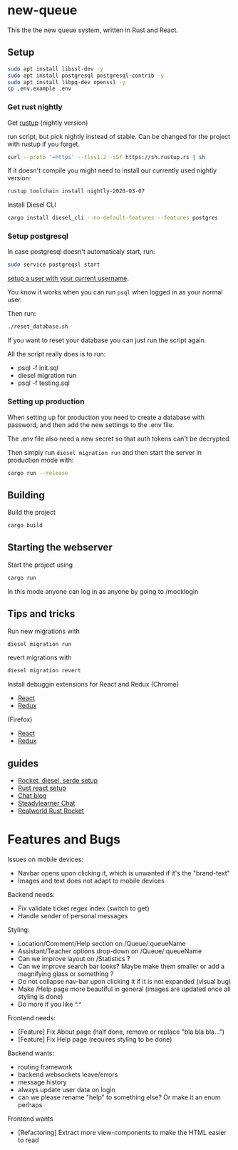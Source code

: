 # new-queue

This the the new queue system, written in Rust and React.

## Setup
```bash
sudo apt install libssl-dev -y
sudo apt install postgresql postgresql-contrib -y
sudo apt install libpq-dev openssl -y
cp .env.example .env
```

### Get rust nightly
Get [rustup](https://rustup.rs/) (nightly version)

run script, but pick nightly instead of stable. Can be changed for the project with rustup if you forget.
```bash
curl --proto '=https' --tlsv1.2 -sSf https://sh.rustup.rs | sh
````

If it doesn't compile you might need to install our currently used nightly version:
```bash
rustup toolchain install nightly-2020-03-07
```


Install Diesel CLI
```bash
cargo install diesel_cli --no-default-features --features postgres
```

### Setup postgresql
In case postgresql doesn't automaticaly start, run:
```bash
sudo service postgreqsl start
```

[setup a user with your current username](https://www.digitalocean.com/community/tutorials/how-to-install-and-use-postgresql-on-ubuntu-18-04).

You know it works when you can run `psql` when logged in as your normal user.

Then run:
```bash
./reset_database.sh
```
If you want to reset your database you can just run the script again.

All the script really does is to run:
* psql -f init.sql
* diesel migration run
* psql -f testing.sql

### Setting up production
When setting up for production you need to create a database with password, and then add the new settings to the .env file.

The .env file also need a new secret so that auth tokens can't be decrypted.

Then simply run ```diesel migration run``` and then start the server in production mode with:
```bash
cargo run --release
```

## Building
Build the project
```bash
cargo build
```

## Starting the webserver
Start the project using
```bash
cargo run
```

In this mode anyone can log in as anyone by going to /mocklogin

## Tips and tricks
Run new migrations with
```bash
diesel migration run
```

revert migrations with
```bash
diesel migration revert
```

Install debuggin extensions for React and Redux
(Chrome)
- [React](https://chrome.google.com/webstore/detail/react-developer-tools/fmkadmapgofadopljbjfkapdkoienihi)
- [Redux](https://chrome.google.com/webstore/detail/redux-devtools/lmhkpmbekcpmknklioeibfkpmmfibljd)

(Firefox)
- [React](https://addons.mozilla.org/en-US/firefox/addon/react-devtools/)
- [Redux](https://addons.mozilla.org/en-US/firefox/addon/reduxdevtools/)

## guides
* [Rocket, diesel, serde setup](https://lankydan.dev/2018/05/20/creating-a-rusty-rocket-fuelled-with-diesel)
* [Rust react setup](https://github.com/ghotiphud/rust-web-starter)
* [Chat blog](https://www.steadylearner.com/blog/read/How-to-start-Rust-Chat-App)
* [Steadylearner Chat](https://github.com/steadylearner/Chat)
* [Realworld Rust Rocket](https://github.com/TatriX/realworld-rust-rocket)

# Features and Bugs

Issues on mobile devices:
* Navbar opens upon clicking it, which is unwanted if it's the "brand-text"
* Images and text does not adapt to mobile devices

Backend needs:
* Fix validate ticket regex index (switch to get)
* Handle sender of personal messages

Styling:
* Location/Comment/Help section on /Queue/:queueName
* Assistant/Teacher options drop-down on /Queue/:queueName
* Can we improve layout on /Statistics ?
* Can we improve search bar looks? Maybe make them smaller or add a magnifying glass or something ?
* Do not collapse nav-bar upon clicking it if it is not expanded (visual bug)
* Make /Help page more beautiful in general (images are updated once all styling is done)
* Do more if you like ^.^

Frontend needs:
* [Feature] Fix About page (half done, remove or replace "bla bla bla...")
* [Feature] Fix Help page (requires styling to be done)

Backend wants:
* routing framework
* backend websockets leave/errors
* message history
* always update user data on login
* can we please rename "help" to something else? Or make it an enum perhaps

Frontend wants
* [Refactoring] Extract more view-components to make the HTML easier to read
